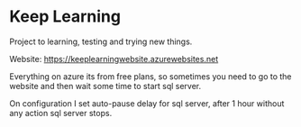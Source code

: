# Keep Learning

Project to learning, testing and trying new things.

Website: https://keeplearningwebsite.azurewebsites.net

Everything on azure its from free plans, so sometimes you need to go to the website and then wait some time to start sql server.

On configuration I set auto-pause delay for sql server, after 1 hour without any action sql server stops.
